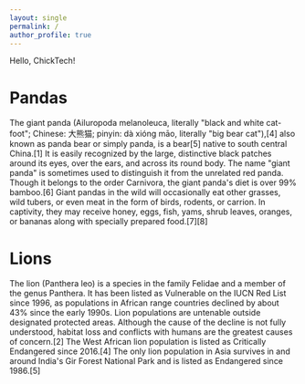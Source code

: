 ```yaml
---
layout: single
permalink: /
author_profile: true
---
```


Hello, ChickTech!

# Pandas
The giant panda (Ailuropoda melanoleuca, literally "black and white cat-foot"; Chinese: 大熊猫; pinyin: dà xióng māo, literally "big bear cat"),[4] also known as panda bear or simply panda, is a bear[5] native to south central China.[1] It is easily recognized by the large, distinctive black patches around its eyes, over the ears, and across its round body. The name "giant panda" is sometimes used to distinguish it from the unrelated red panda. Though it belongs to the order Carnivora, the giant panda's diet is over 99% bamboo.[6] Giant pandas in the wild will occasionally eat other grasses, wild tubers, or even meat in the form of birds, rodents, or carrion. In captivity, they may receive honey, eggs, fish, yams, shrub leaves, oranges, or bananas along with specially prepared food.[7][8]

# Lions
The lion (Panthera leo) is a species in the family Felidae and a member of the genus Panthera. It has been listed as Vulnerable on the IUCN Red List since 1996, as populations in African range countries declined by about 43% since the early 1990s. Lion populations are untenable outside designated protected areas. Although the cause of the decline is not fully understood, habitat loss and conflicts with humans are the greatest causes of concern.[2] The West African lion population is listed as Critically Endangered since 2016.[4] The only lion population in Asia survives in and around India's Gir Forest National Park and is listed as Endangered since 1986.[5]

